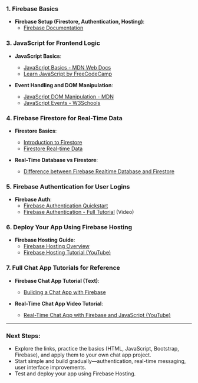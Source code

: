 ### **1. Firebase Basics**
- **Firebase Setup (Firestore, Authentication, Hosting)**:
   - [Firebase Documentation](https://firebase.google.com/docs)

### **3. JavaScript for Frontend Logic**
- **JavaScript Basics**:
   - [JavaScript Basics - MDN Web Docs](https://developer.mozilla.org/en-US/docs/Learn/Getting_started_with_the_web/JavaScript_basics)
   - [Learn JavaScript by FreeCodeCamp](https://www.freecodecamp.org/learn/javascript-algorithms-and-data-structures/)

- **Event Handling and DOM Manipulation**:
   - [JavaScript DOM Manipulation - MDN](https://developer.mozilla.org/en-US/docs/Web/API/Document_Object_Model/Introduction)
   - [JavaScript Events - W3Schools](https://www.w3schools.com/js/js_events.asp)

### **4. Firebase Firestore for Real-Time Data**
- **Firestore Basics**:
   - [Introduction to Firestore](https://firebase.google.com/docs/firestore/quickstart)
   - [Firestore Real-time Data](https://firebase.google.com/docs/firestore/query-data/listen)

- **Real-Time Database vs Firestore**:
   - [Difference between Firebase Realtime Database and Firestore](https://firebase.google.com/docs/firestore/rtdb-vs-firestore)

### **5. Firebase Authentication for User Logins**
- **Firebase Auth**:
   - [Firebase Authentication Quickstart](https://firebase.google.com/docs/auth/web/start)
   - [Firebase Authentication - Full Tutorial](https://www.youtube.com/watch?v=VfGW0Qiy2I0) (Video)

### **6. Deploy Your App Using Firebase Hosting**
- **Firebase Hosting Guide**:
   - [Firebase Hosting Overview](https://firebase.google.com/docs/hosting/quickstart)
   - [Firebase Hosting Tutorial (YouTube)](https://www.youtube.com/watch?v=LOeioOKUKI8)

### **7. Full Chat App Tutorials for Reference**
- **Firebase Chat App Tutorial (Text)**:
   - [Building a Chat App with Firebase](https://www.digitalocean.com/community/tutorials/how-to-build-a-web-based-chat-application-with-firebase)

- **Real-Time Chat App Video Tutorial**:
   - [Real-Time Chat App with Firebase and JavaScript (YouTube)](https://www.youtube.com/watch?v=6pS2ZlMaFEs)

---

### **Next Steps**:
- Explore the links, practice the basics (HTML, JavaScript, Bootstrap, Firebase), and apply them to your own chat app project.
- Start simple and build gradually—authentication, real-time messaging, user interface improvements.
- Test and deploy your app using Firebase Hosting.

